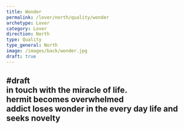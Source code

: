 ```yaml
---
title: Wonder
permalink: /lover/north/quality/wonder
archetype: Lover
category: Lover
direction: North
type: Quality
type_general: North
image: /images/back/wonder.jpg
draft: true
---
```

#draft   
in touch with the miracle of life.   
hermit becomes overwhelmed  
addict loses wonder in the every day life and seeks novelty
---
